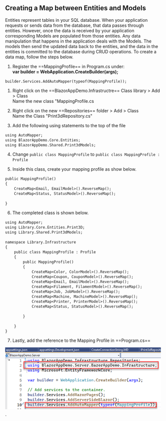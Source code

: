 ## Creating a Map between Entities and Models

Entities represent tables in your SQL database. When your application requests or sends
data from the database, that data passes through entities. However, once the data is received
by your application corresponding Models are populated from those entities. Any data manipulation
that happens in the application deals with the Models. The models then send the updated data
back to the entities, and the data in the entities is committed to the database during CRUD
operations. To create a data map, follow the steps below.


1. Register the ==MappingProfile== in Program.cs under: <br/>
**var builder = WebApplication.CreateBuilder(args);**
```
builder.Services.AddAutoMapper(typeof(MappingProfile));
```

1. Right click on the ==BlazorAppDemo.Infrastructre== Class library > Add > Class <br/>
Name the new class "MappingProfile.cs

2. Right click on the new ==Repositories== folder > Add > Class <br/>
Name the Class "Print3dRepository.cs"

3. Add the following using statements to the top of the file
```
using AutoMapper;
using BlazorAppDemo.Core.Entities;
using BlazorAppDemo.Shared.Print3dModels;
```

4. Change `public class MappingProfile` to `public class MappingProfile : Profile`

5. Inside this class, create your mapping profile as show below.

```
public MappingProfile()
{
    CreateMap<Email, EmailModel>().ReverseMap();
    CreateMap<Status, StatusModel>().ReverseMap();           

}
```

6. The completed class is shown below.
```
using AutoMapper;
using Library.Core.Entities.Print3D;
using Library.Shared.Print3dModels;

namespace Library.Infrastructure
{
    public class MappingProfile : Profile
    {
        public MappingProfile()
        {
            CreateMap<Color, ColorModel>().ReverseMap();
            CreateMap<Coupon, CouponModel>().ReverseMap();
            CreateMap<Email, EmailModel>().ReverseMap();
            CreateMap<Filament, FilamentModel>().ReverseMap();
            CreateMap<Job, JobModel>().ReverseMap();
            CreateMap<Machine, MachineModel>().ReverseMap();
            CreateMap<Printer, PrinterModel>().ReverseMap();
            CreateMap<Status, StatusModel>().ReverseMap();           

        }

    }
}
```
7. Lastly, add the reference to the Mapping Profile in ==Program.cs==

![Create Project](img/Mapping/01AddMapProfileToProgamCS.png)

`







